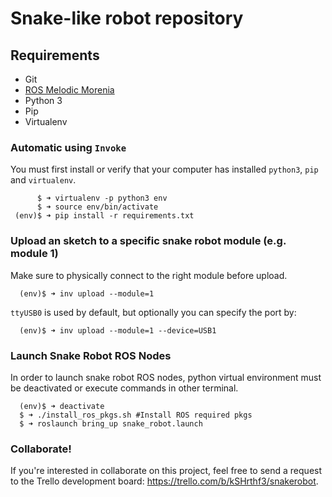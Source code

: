 # Snake-like robot repository

## Requirements
* Git
* [ROS Melodic Morenia](http://wiki.ros.org/melodic/)
* Python 3
* Pip
* Virtualenv

### Automatic using `Invoke`
You must first install or verify that your computer has installed `python3`, `pip` and `virtualenv`.

```
      $ ➜ virtualenv -p python3 env
      $ ➜ source env/bin/activate
 (env)$ ➜ pip install -r requirements.txt
```

### Upload an sketch to a specific snake robot module (e.g. module 1)
Make sure to physically connect to the right module before upload.
```
  (env)$ ➜ inv upload --module=1
```
`ttyUSB0` is used by default, but optionally you can specify the port by:
```
  (env)$ ➜ inv upload --module=1 --device=USB1
```

### Launch Snake Robot ROS Nodes
In order to launch snake robot ROS nodes, python virtual environment must be deactivated or execute commands in other terminal.
```
  (env)$ ➜ deactivate
  $ ➜ ./install_ros_pkgs.sh #Install ROS required pkgs
  $ ➜ roslaunch bring_up snake_robot.launch
```

### Collaborate!
If you're interested in collaborate on this project, feel free to send a request to the Trello development board: https://trello.com/b/kSHrthf3/snakerobot.
